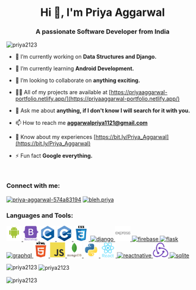 
<h1 align="center">Hi 👋, I'm Priya Aggarwal</h1>
<h3 align="center">A passionate Software Developer from India</h3>

<p align="left"> <img src="https://komarev.com/ghpvc/?username=priya2123&label=Profile%20views&color=0e75b6&style=flat" alt="priya2123" /> </p>

<div style="display;flex;flex-direction:row;justify-content:space-between;">
  
  <div align="left">
  
- 🔭 I’m currently working on **Data Structures and Django.**

- 🌱 I’m currently learning **Android Development.**

- 👯 I’m looking to collaborate on **anything exciting.**

- 👨‍💻 All of my projects are available at [https://priyaaggarwal-portfolio.netlify.app/](https://priyaaggarwal-portfolio.netlify.app/)

- 💬 Ask me about **anything, if I don't know I will search for it with you.**

- 📫 How to reach me **aggarwalpriya1121@gmail.com**

- 📄 Know about my experiences [https://bit.ly/Priya_Aggarwal](https://bit.ly/Priya_Aggarwal)

- ⚡ Fun fact **Google everything.**
  </div>

<div align="left"><img src="https://raw.githubusercontent.com/akshitagupta15june/akshitagupta15june/master/200w.webp" alt="" /></div>
 </div>

<h3 align="left">Connect with me:</h3>
<p align="left">
<a href="https://linkedin.com/in/priya-aggarwal-574a83194" target="blank"><img align="center" src="https://raw.githubusercontent.com/rahuldkjain/github-profile-readme-generator/master/src/images/icons/Social/linked-in-alt.svg" alt="priya-aggarwal-574a83194" height="30" width="40" /></a>
<a href="https://instagram.com/bleh.priya" target="blank"><img align="center" src="https://raw.githubusercontent.com/rahuldkjain/github-profile-readme-generator/master/src/images/icons/Social/instagram.svg" alt="bleh.priya" height="30" width="40" /></a>
</p>

<h3 align="left">Languages and Tools:</h3>
<p align="left"> <a href="https://developer.android.com" target="_blank" rel="noreferrer"> <img src="https://raw.githubusercontent.com/devicons/devicon/master/icons/android/android-original-wordmark.svg" alt="android" width="40" height="40"/> </a> <a href="https://getbootstrap.com" target="_blank" rel="noreferrer"> <img src="https://raw.githubusercontent.com/devicons/devicon/master/icons/bootstrap/bootstrap-plain-wordmark.svg" alt="bootstrap" width="40" height="40"/> </a> <a href="https://www.cprogramming.com/" target="_blank" rel="noreferrer"> <img src="https://raw.githubusercontent.com/devicons/devicon/master/icons/c/c-original.svg" alt="c" width="40" height="40"/> </a> <a href="https://www.w3schools.com/cpp/" target="_blank" rel="noreferrer"> <img src="https://raw.githubusercontent.com/devicons/devicon/master/icons/cplusplus/cplusplus-original.svg" alt="cplusplus" width="40" height="40"/> </a> <a href="https://www.w3schools.com/css/" target="_blank" rel="noreferrer"> <img src="https://raw.githubusercontent.com/devicons/devicon/master/icons/css3/css3-original-wordmark.svg" alt="css3" width="40" height="40"/> </a> <a href="https://www.djangoproject.com/" target="_blank" rel="noreferrer"> <img src="https://cdn.worldvectorlogo.com/logos/django.svg" alt="django" width="40" height="40"/> </a> <a href="https://expressjs.com" target="_blank" rel="noreferrer"> <img src="https://raw.githubusercontent.com/devicons/devicon/master/icons/express/express-original-wordmark.svg" alt="express" width="40" height="40"/> </a> <a href="https://firebase.google.com/" target="_blank" rel="noreferrer"> <img src="https://www.vectorlogo.zone/logos/firebase/firebase-icon.svg" alt="firebase" width="40" height="40"/> </a> <a href="https://flask.palletsprojects.com/" target="_blank" rel="noreferrer"> <img src="https://www.vectorlogo.zone/logos/pocoo_flask/pocoo_flask-icon.svg" alt="flask" width="40" height="40"/> </a> <a href="https://graphql.org" target="_blank" rel="noreferrer"> <img src="https://www.vectorlogo.zone/logos/graphql/graphql-icon.svg" alt="graphql" width="40" height="40"/> </a> <a href="https://www.w3.org/html/" target="_blank" rel="noreferrer"> <img src="https://raw.githubusercontent.com/devicons/devicon/master/icons/html5/html5-original-wordmark.svg" alt="html5" width="40" height="40"/> </a> <a href="https://developer.mozilla.org/en-US/docs/Web/JavaScript" target="_blank" rel="noreferrer"> <img src="https://raw.githubusercontent.com/devicons/devicon/master/icons/javascript/javascript-original.svg" alt="javascript" width="40" height="40"/> </a> <a href="https://www.mongodb.com/" target="_blank" rel="noreferrer"> <img src="https://raw.githubusercontent.com/devicons/devicon/master/icons/mongodb/mongodb-original-wordmark.svg" alt="mongodb" width="40" height="40"/> </a> <a href="https://www.python.org" target="_blank" rel="noreferrer"> <img src="https://raw.githubusercontent.com/devicons/devicon/master/icons/python/python-original.svg" alt="python" width="40" height="40"/> </a> <a href="https://reactjs.org/" target="_blank" rel="noreferrer"> <img src="https://raw.githubusercontent.com/devicons/devicon/master/icons/react/react-original-wordmark.svg" alt="react" width="40" height="40"/> </a> <a href="https://reactnative.dev/" target="_blank" rel="noreferrer"> <img src="https://reactnative.dev/img/header_logo.svg" alt="reactnative" width="40" height="40"/> </a> <a href="https://redux.js.org" target="_blank" rel="noreferrer"> <img src="https://raw.githubusercontent.com/devicons/devicon/master/icons/redux/redux-original.svg" alt="redux" width="40" height="40"/> </a> <a href="https://www.sqlite.org/" target="_blank" rel="noreferrer"> <img src="https://www.vectorlogo.zone/logos/sqlite/sqlite-icon.svg" alt="sqlite" width="40" height="40"/> </a> </p>

<p><img align="left" src="https://github-readme-stats.vercel.app/api/top-langs?username=priya2123&show_icons=true&locale=en&layout=compact" alt="priya2123" /></p>

<p>&nbsp;<img align="center" src="https://github-readme-stats.vercel.app/api?username=priya2123&show_icons=true&locale=en" alt="priya2123" /></p>

<p><img align="center" src="https://github-readme-streak-stats.herokuapp.com/?user=priya2123&" alt="priya2123" /></p>
